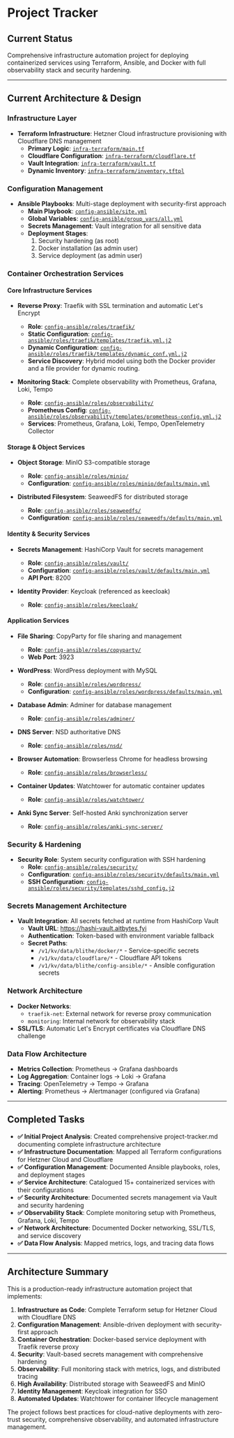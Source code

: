 # Project Tracker

## Current Status
Comprehensive infrastructure automation project for deploying containerized services using Terraform, Ansible, and Docker with full observability stack and security hardening.

---

## Current Architecture & Design

### Infrastructure Layer
* **Terraform Infrastructure**: Hetzner Cloud infrastructure provisioning with Cloudflare DNS management
    * **Primary Logic**: [`infra-terraform/main.tf`](infra-terraform/main.tf:1)
    * **Cloudflare Configuration**: [`infra-terraform/cloudflare.tf`](infra-terraform/cloudflare.tf:1)
    * **Vault Integration**: [`infra-terraform/vault.tf`](infra-terraform/vault.tf:1)
    * **Dynamic Inventory**: [`infra-terraform/inventory.tftpl`](infra-terraform/inventory.tftpl:1)

### Configuration Management
* **Ansible Playbooks**: Multi-stage deployment with security-first approach
    * **Main Playbook**: [`config-ansible/site.yml`](config-ansible/site.yml:1)
    * **Global Variables**: [`config-ansible/group_vars/all.yml`](config-ansible/group_vars/all.yml:1)
    * **Secrets Management**: Vault integration for all sensitive data
    * **Deployment Stages**:
        1. Security hardening (as root)
        2. Docker installation (as admin user)
        3. Service deployment (as admin user)

### Container Orchestration Services

#### Core Infrastructure Services
* **Reverse Proxy**: Traefik with SSL termination and automatic Let's Encrypt
    * **Role**: [`config-ansible/roles/traefik/`](config-ansible/roles/traefik/)
    * **Static Configuration**: [`config-ansible/roles/traefik/templates/traefik.yml.j2`](config-ansible/roles/traefik/templates/traefik.yml.j2:1)
    * **Dynamic Configuration**: [`config-ansible/roles/traefik/templates/dynamic_conf.yml.j2`](config-ansible/roles/traefik/templates/dynamic_conf.yml.j2:1)
    * **Service Discovery**: Hybrid model using both the Docker provider and a file provider for dynamic routing.

* **Monitoring Stack**: Complete observability with Prometheus, Grafana, Loki, Tempo
    * **Role**: [`config-ansible/roles/observability/`](config-ansible/roles/observability/)
    * **Prometheus Config**: [`config-ansible/roles/observability/templates/prometheus-config.yml.j2`](config-ansible/roles/observability/templates/prometheus-config.yml.j2:1)
    * **Services**: Prometheus, Grafana, Loki, Tempo, OpenTelemetry Collector

#### Storage & Object Services
* **Object Storage**: MinIO S3-compatible storage
    * **Role**: [`config-ansible/roles/minio/`](config-ansible/roles/minio/)
    * **Configuration**: [`config-ansible/roles/minio/defaults/main.yml`](config-ansible/roles/minio/defaults/main.yml:1)

* **Distributed Filesystem**: SeaweedFS for distributed storage
    * **Role**: [`config-ansible/roles/seaweedfs/`](config-ansible/roles/seaweedfs/)
    * **Configuration**: [`config-ansible/roles/seaweedfs/defaults/main.yml`](config-ansible/roles/seaweedfs/defaults/main.yml:1)

#### Identity & Security Services
* **Secrets Management**: HashiCorp Vault for secrets management
    * **Role**: [`config-ansible/roles/vault/`](config-ansible/roles/vault/)
    * **Configuration**: [`config-ansible/roles/vault/defaults/main.yml`](config-ansible/roles/vault/defaults/main.yml:1)
    * **API Port**: 8200

* **Identity Provider**: Keycloak (referenced as keecloak)
    * **Role**: [`config-ansible/roles/keecloak/`](config-ansible/roles/keecloak/)

#### Application Services
* **File Sharing**: CopyParty for file sharing and management
    * **Role**: [`config-ansible/roles/copyparty/`](config-ansible/roles/copyparty/)
    * **Web Port**: 3923

* **WordPress**: WordPress deployment with MySQL
    * **Role**: [`config-ansible/roles/wordpress/`](config-ansible/roles/wordpress/)
    * **Configuration**: [`config-ansible/roles/wordpress/defaults/main.yml`](config-ansible/roles/wordpress/defaults/main.yml:1)

* **Database Admin**: Adminer for database management
    * **Role**: [`config-ansible/roles/adminer/`](config-ansible/roles/adminer/)

* **DNS Server**: NSD authoritative DNS
    * **Role**: [`config-ansible/roles/nsd/`](config-ansible/roles/nsd/)

* **Browser Automation**: Browserless Chrome for headless browsing
    * **Role**: [`config-ansible/roles/browserless/`](config-ansible/roles/browserless/)

* **Container Updates**: Watchtower for automatic container updates
    * **Role**: [`config-ansible/roles/watchtower/`](config-ansible/roles/watchtower/)

* **Anki Sync Server**: Self-hosted Anki synchronization server
    * **Role**: [`config-ansible/roles/anki-sync-server/`](config-ansible/roles/anki-sync-server/)

### Security & Hardening
* **Security Role**: System security configuration with SSH hardening
    * **Role**: [`config-ansible/roles/security/`](config-ansible/roles/security/)
    * **Configuration**: [`config-ansible/roles/security/defaults/main.yml`](config-ansible/roles/security/defaults/main.yml:1)
    * **SSH Configuration**: [`config-ansible/roles/security/templates/sshd_config.j2`](config-ansible/roles/security/templates/sshd_config.j2:1)

### Secrets Management Architecture
* **Vault Integration**: All secrets fetched at runtime from HashiCorp Vault
    * **Vault URL**: https://hashi-vault.aitbytes.fyi
    * **Authentication**: Token-based with environment variable fallback
    * **Secret Paths**:
        - `/v1/kv/data/blithe/docker/*` - Service-specific secrets
        - `/v1/kv/data/cloudflare/*` - Cloudflare API tokens
        - `/v1/kv/data/blithe/config-ansible/*` - Ansible configuration secrets

### Network Architecture
* **Docker Networks**:
    - `traefik-net`: External network for reverse proxy communication
    - `monitoring`: Internal network for observability stack
* **SSL/TLS**: Automatic Let's Encrypt certificates via Cloudflare DNS challenge

### Data Flow Architecture
* **Metrics Collection**: Prometheus → Grafana dashboards
* **Log Aggregation**: Container logs → Loki → Grafana
* **Tracing**: OpenTelemetry → Tempo → Grafana
* **Alerting**: Prometheus → Alertmanager (configured via Grafana)

---

## Completed Tasks

- **✅ Initial Project Analysis**: Created comprehensive project-tracker.md documenting complete infrastructure architecture
- **✅ Infrastructure Documentation**: Mapped all Terraform configurations for Hetzner Cloud and Cloudflare
- **✅ Configuration Management**: Documented Ansible playbooks, roles, and deployment stages
- **✅ Service Architecture**: Catalogued 15+ containerized services with their configurations
- **✅ Security Architecture**: Documented secrets management via Vault and security hardening
- **✅ Observability Stack**: Complete monitoring setup with Prometheus, Grafana, Loki, Tempo
- **✅ Network Architecture**: Documented Docker networking, SSL/TLS, and service discovery
- **✅ Data Flow Analysis**: Mapped metrics, logs, and tracing data flows

---

## Architecture Summary

This is a production-ready infrastructure automation project that implements:

1. **Infrastructure as Code**: Complete Terraform setup for Hetzner Cloud with Cloudflare DNS
2. **Configuration Management**: Ansible-driven deployment with security-first approach
3. **Container Orchestration**: Docker-based service deployment with Traefik reverse proxy
4. **Security**: Vault-based secrets management with comprehensive hardening
5. **Observability**: Full monitoring stack with metrics, logs, and distributed tracing
6. **High Availability**: Distributed storage with SeaweedFS and MinIO
7. **Identity Management**: Keycloak integration for SSO
8. **Automated Updates**: Watchtower for container lifecycle management

The project follows best practices for cloud-native deployments with zero-trust security, comprehensive observability, and automated infrastructure management.
